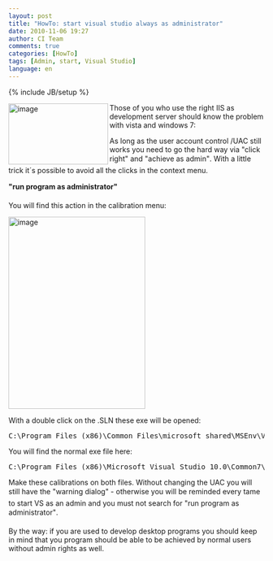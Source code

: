```yaml
---
layout: post
title: "HowTo: start visual studio always as administrator"
date: 2010-11-06 19:27
author: CI Team
comments: true
categories: [HowTo]
tags: [Admin, start, Visual Studio]
language: en
---
```

{% include JB/setup %}
<p><img title="image" border="0" alt="image" align="left" src="{{BASE_PATH}}/assets/wp-images-de/image_thumb156.png" width="196" height="120" />Those of you who use the right IIS as development server should know the problem with vista and windows 7:</p>
<p>As long as the user account control /UAC still works you need to go the hard way via "click right" and "achieve as admin". With a little trick it´s possible to avoid all the clicks in the context menu. </p> <!--more-->  
  <p><b>"run program as administrator"</b></p>
<p>You will find this action in the calibration menu:</p>
<p><img title="image" border="0" alt="image" src="{{BASE_PATH}}/assets/wp-images-de/image_thumb157.png" width="269" height="378" /></p>
<p>With a double click on the .SLN these exe will be opened:</p>  
  
  <div style="padding-bottom: 0px; margin: 0px; padding-left: 0px; padding-right: 0px; display: inline; float: none; padding-top: 0px" id="scid:812469c5-0cb0-4c63-8c15-c81123a09de7:77ccb5e2-c103-42d3-a3c7-a4ed12049c81" class="wlWriterEditableSmartContent"><pre name="code" class="c#">C:\Program Files (x86)\Common Files\microsoft shared\MSEnv\VSLauncher.exe
</pre></div>




<p>You will find the normal exe file here:</p>

<div style="padding-bottom: 0px; margin: 0px; padding-left: 0px; padding-right: 0px; display: inline; float: none; padding-top: 0px" id="scid:812469c5-0cb0-4c63-8c15-c81123a09de7:867416fd-76b7-4090-a6fc-a8cbf1036169" class="wlWriterEditableSmartContent"><pre name="code" class="c#">C:\Program Files (x86)\Microsoft Visual Studio 10.0\Common7\IDE\devenv.exe</pre></div>

<p>Make these calibrations on both files. Without changing the UAC you will still have the "warning dialog" - otherwise you will be reminded every tame to start VS as an admin and you must not search for "run program as administrator". </p>

<p>By the way: if you are used to develop desktop programs you should keep in mind that you program should be able to be achieved by normal users without admin rights as well. </p>
